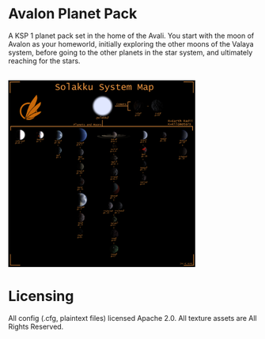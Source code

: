 # Avalon Planet Pack
A KSP 1 planet pack set in the home of the Avali. You start with the moon of Avalon as your homeworld, initially exploring the other moons of the Valaya system, before going to the other planets in the star system, and ultimately reaching for the stars.

<html>
  <br>
  <img src="https://raw.githubusercontent.com/89Mods/AvalonPlanetPack/main/docs/DisplayImage2.png" style="width: 75%;" />
  <br>
</html>

# Licensing
All config (.cfg, plaintext files) licensed Apache 2.0.
All texture assets are All Rights Reserved.
